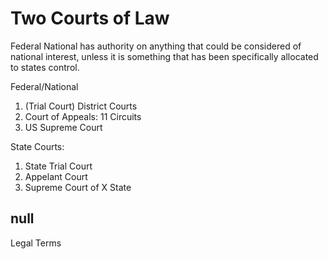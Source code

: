 # Two Courts of Law

Federal National has authority on anything that could be considered of national interest, unless it is something that has been specifically allocated to states control. 

Federal/National
1. (Trial Court) District Courts
2. Court of Appeals: 11 Circuits
2. US Supreme Court

State Courts:
1. State Trial Court
2. Appelant Court
3. Supreme Court of X State

## null

Legal Terms

